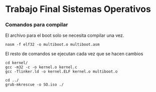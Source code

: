 # Trabajo Final Sistemas Operativos

### Comandos para compilar
El archivo para el boot solo se necesita compilar una vez.
~~~
nasm -f elf32 -o multiboot.o multiboot.asm
~~~

El resto de comandos se ejecutan cada vez que se hacen cambios
~~~
cd kernel/
gcc -m32 -c -o kernel.o kernel.c
gcc -Tlinker.ld -o kernel.ELF kernel.o multiboot.o

cd ../
grub-mkrescue -o SO.iso ./
~~~
